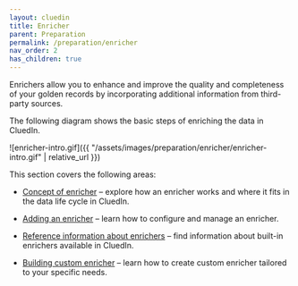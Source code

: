 ```yaml
---
layout: cluedin
title: Enricher
parent: Preparation
permalink: /preparation/enricher
nav_order: 2
has_children: true
---
```


Enrichers allow you to enhance and improve the quality and completeness of your golden records by incorporating additional information from third-party sources.

The following diagram shows the basic steps of enriching the data in CluedIn.

![enricher-intro.gif]({{ "/assets/images/preparation/enricher/enricher-intro.gif" | relative_url }})

This section covers the following areas:

- [Concept of enricher](/preparation/enricher/concept-of-enricher) – explore how an enricher works and where it fits in the data life cycle in CluedIn.

- [Adding an enricher](/preparation/enricher/add-enricher) – learn how to configure and manage an enricher.

- [Reference information about enrichers](/preparation/enricher/enricher-reference) – find information about built-in enrichers available in CluedIn.

- [Building custom enricher](/preparation/enricher/build-custom-enricher) – learn how to create custom enricher tailored to your specific needs.